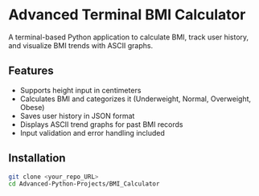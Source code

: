 # Advanced Terminal BMI Calculator

A terminal-based Python application to calculate BMI, track user history, and visualize BMI trends with ASCII graphs.

## Features
- Supports height input in centimeters
- Calculates BMI and categorizes it (Underweight, Normal, Overweight, Obese)
- Saves user history in JSON format
- Displays ASCII trend graphs for past BMI records
- Input validation and error handling included

## Installation
```bash
git clone <your_repo_URL>
cd Advanced-Python-Projects/BMI_Calculator
